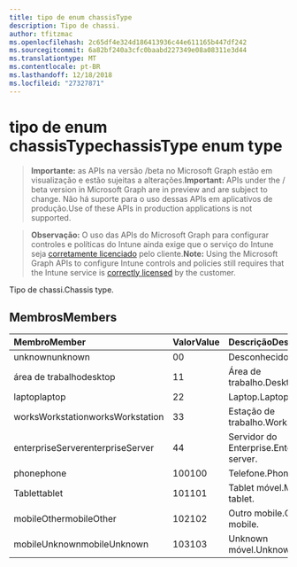 ```yaml
---
title: tipo de enum chassisType
description: Tipo de chassi.
author: tfitzmac
ms.openlocfilehash: 2c65df4e324d186413936c44e611165b447df242
ms.sourcegitcommit: 6a82bf240a3cfc0baabd227349e08a08311e3d44
ms.translationtype: MT
ms.contentlocale: pt-BR
ms.lasthandoff: 12/18/2018
ms.locfileid: "27327871"
---
```

# <a name="chassistype-enum-type"></a><span data-ttu-id="cc382-103">tipo de enum chassisType</span><span class="sxs-lookup"><span data-stu-id="cc382-103">chassisType enum type</span></span>

> <span data-ttu-id="cc382-104">**Importante:** as APIs na versão /beta no Microsoft Graph estão em visualização e estão sujeitas a alterações.</span><span class="sxs-lookup"><span data-stu-id="cc382-104">**Important:** APIs under the / beta version in Microsoft Graph are in preview and are subject to change.</span></span> <span data-ttu-id="cc382-105">Não há suporte para o uso dessas APIs em aplicativos de produção.</span><span class="sxs-lookup"><span data-stu-id="cc382-105">Use of these APIs in production applications is not supported.</span></span>

> <span data-ttu-id="cc382-106">**Observação:** O uso das APIs do Microsoft Graph para configurar controles e políticas do Intune ainda exige que o serviço do Intune seja [corretamente licenciado](https://go.microsoft.com/fwlink/?linkid=839381) pelo cliente.</span><span class="sxs-lookup"><span data-stu-id="cc382-106">**Note:** Using the Microsoft Graph APIs to configure Intune controls and policies still requires that the Intune service is [correctly licensed](https://go.microsoft.com/fwlink/?linkid=839381) by the customer.</span></span>

<span data-ttu-id="cc382-107">Tipo de chassi.</span><span class="sxs-lookup"><span data-stu-id="cc382-107">Chassis type.</span></span>
## <a name="members"></a><span data-ttu-id="cc382-108">Membros</span><span class="sxs-lookup"><span data-stu-id="cc382-108">Members</span></span>
|<span data-ttu-id="cc382-109">Membro</span><span class="sxs-lookup"><span data-stu-id="cc382-109">Member</span></span>|<span data-ttu-id="cc382-110">Valor</span><span class="sxs-lookup"><span data-stu-id="cc382-110">Value</span></span>|<span data-ttu-id="cc382-111">Descrição</span><span class="sxs-lookup"><span data-stu-id="cc382-111">Description</span></span>|
|:---|:---|:---|
|<span data-ttu-id="cc382-112">unknown</span><span class="sxs-lookup"><span data-stu-id="cc382-112">unknown</span></span>|<span data-ttu-id="cc382-113">0</span><span class="sxs-lookup"><span data-stu-id="cc382-113">0</span></span>|<span data-ttu-id="cc382-114">Desconhecido.</span><span class="sxs-lookup"><span data-stu-id="cc382-114">Unknown.</span></span>|
|<span data-ttu-id="cc382-115">área de trabalho</span><span class="sxs-lookup"><span data-stu-id="cc382-115">desktop</span></span>|<span data-ttu-id="cc382-116">1</span><span class="sxs-lookup"><span data-stu-id="cc382-116">1</span></span>|<span data-ttu-id="cc382-117">Área de trabalho.</span><span class="sxs-lookup"><span data-stu-id="cc382-117">Desktop.</span></span>|
|<span data-ttu-id="cc382-118">laptop</span><span class="sxs-lookup"><span data-stu-id="cc382-118">laptop</span></span>|<span data-ttu-id="cc382-119">2</span><span class="sxs-lookup"><span data-stu-id="cc382-119">2</span></span>|<span data-ttu-id="cc382-120">Laptop.</span><span class="sxs-lookup"><span data-stu-id="cc382-120">Laptop.</span></span>|
|<span data-ttu-id="cc382-121">worksWorkstation</span><span class="sxs-lookup"><span data-stu-id="cc382-121">worksWorkstation</span></span>|<span data-ttu-id="cc382-122">3</span><span class="sxs-lookup"><span data-stu-id="cc382-122">3</span></span>|<span data-ttu-id="cc382-123">Estação de trabalho.</span><span class="sxs-lookup"><span data-stu-id="cc382-123">Workstation.</span></span>|
|<span data-ttu-id="cc382-124">enterpriseServer</span><span class="sxs-lookup"><span data-stu-id="cc382-124">enterpriseServer</span></span>|<span data-ttu-id="cc382-125">4</span><span class="sxs-lookup"><span data-stu-id="cc382-125">4</span></span>|<span data-ttu-id="cc382-126">Servidor do Enterprise.</span><span class="sxs-lookup"><span data-stu-id="cc382-126">Enterprise server.</span></span>|
|<span data-ttu-id="cc382-127">phone</span><span class="sxs-lookup"><span data-stu-id="cc382-127">phone</span></span>|<span data-ttu-id="cc382-128">100</span><span class="sxs-lookup"><span data-stu-id="cc382-128">100</span></span>|<span data-ttu-id="cc382-129">Telefone.</span><span class="sxs-lookup"><span data-stu-id="cc382-129">Phone.</span></span>|
|<span data-ttu-id="cc382-130">Tablet</span><span class="sxs-lookup"><span data-stu-id="cc382-130">tablet</span></span>|<span data-ttu-id="cc382-131">101</span><span class="sxs-lookup"><span data-stu-id="cc382-131">101</span></span>|<span data-ttu-id="cc382-132">Tablet móvel.</span><span class="sxs-lookup"><span data-stu-id="cc382-132">Mobile tablet.</span></span>|
|<span data-ttu-id="cc382-133">mobileOther</span><span class="sxs-lookup"><span data-stu-id="cc382-133">mobileOther</span></span>|<span data-ttu-id="cc382-134">102</span><span class="sxs-lookup"><span data-stu-id="cc382-134">102</span></span>|<span data-ttu-id="cc382-135">Outro mobile.</span><span class="sxs-lookup"><span data-stu-id="cc382-135">Other mobile.</span></span>|
|<span data-ttu-id="cc382-136">mobileUnknown</span><span class="sxs-lookup"><span data-stu-id="cc382-136">mobileUnknown</span></span>|<span data-ttu-id="cc382-137">103</span><span class="sxs-lookup"><span data-stu-id="cc382-137">103</span></span>|<span data-ttu-id="cc382-138">Unknown móvel.</span><span class="sxs-lookup"><span data-stu-id="cc382-138">Unknown mobile.</span></span>|






